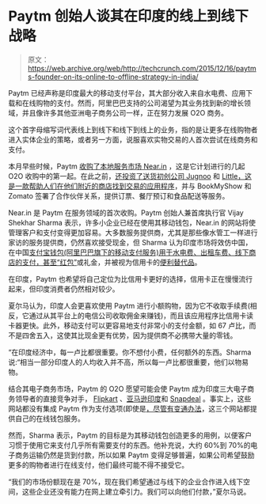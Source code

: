 # Paytm 创始人谈其在印度的线上到线下战略

> 原文：<https://web.archive.org/web/http://techcrunch.com/2015/12/16/paytms-founder-on-its-online-to-offline-strategy-in-india/>

Paytm 已经声称是印度最大的移动支付平台，其大部分收入来自水电费、应用下载和在线购物的支付。然而，阿里巴巴支持的公司渴望为其业务找到新的增长领域，并且像许多其他亚洲电子商务公司一样，正在努力发展 O2O 商务。

这个首字母缩写词代表线上到线下和线下到线上的业务，指的是让更多在线购物者进入实体企业的策略，或者另一方面，说服喜欢实物交易的人首次尝试在线商务和支付。

本月早些时候，Paytm [收购了本地服务市场 Near.in](https://web.archive.org/web/20230405043424/https://techcrunch.com/2015/12/07/paytm-nearin/) ，这是它计划进行的几起 O2O 收购中的第一起。在此之前，[还投资了送货初创公司 Jugnoo](https://web.archive.org/web/20230405043424/http://timesofindia.indiatimes.com/business/india-business/Paytm-puts-10m-more-into-Jugnoo/articleshow/49603111.cms) 和 [Little，这是一款帮助人们在他们附近的商店找到交易的应用程序](https://web.archive.org/web/20230405043424/https://techcrunch.com/2015/07/29/big-little/)，并与 BookMyShow 和 Zomato 签署了合作伙伴关系，提供订票、餐厅预订和食品配送等服务。

Near.in 是 Paytm 在服务领域的首次收购。Paytm 创始人兼首席执行官 Vijay Shekhar Sharma 表示，许多小企业已经在使用其移动钱包，Near.in 的网站将使管理客户和支付变得更加容易。大多数服务提供商，尤其是那些像水管工一样进行家访的服务提供商，仍然喜欢接受现金，但 Sharma 认为印度市场将效仿中国，在中国[支付宝钱包(阿里巴巴旗下的移动支付服务)用于水电费、出租车费、线下商店的支付，甚至“红包”](https://web.archive.org/web/20230405043424/https://www.techinasia.com/talk/online-payment-provider-alipay-chinese-equivalent-paypal/)或礼金，并被视为信用卡的[便利替代品](https://web.archive.org/web/20230405043424/http://www.ft.com/cms/s/0/e1469cf0-9cf5-11e3-9360-00144feab7de.html#slide0)。

在印度，Paytm 也希望将自己定位为比信用卡更好的选择，信用卡正在慢慢流行起来，但印度消费者仍然相对较少。

夏尔马认为，印度人会更喜欢使用 Paytm 进行小额购物，因为它不收取手续费(相反，它通过从其平台上的电信公司收取佣金来赚钱)，而且该应用程序比信用卡读卡器更快。此外，移动支付可以更容易地支付非常小的支付金额，如 67 卢比，而不是四舍五入，这使其比现金更有优势，因为提供商不必携带大量的零钱。

“在印度经济中，每一卢比都很重要。你不想付小费，任何额外的东西。Sharma 说:“相当一部分印度人的人均收入并不高，所以每一卢比都很重要，他们以物易物。

结合其电子商务市场，Paytm 的 O2O 愿望可能会使 Paytm 成为印度三大电子商务领导者的直接竞争对手， [Flipkart](https://web.archive.org/web/20230405043424/http://www.flipkart.com/) 、[亚马逊印度](https://web.archive.org/web/20230405043424/http://www.amazon.in/)和 [Snapdeal](https://web.archive.org/web/20230405043424/http://www.snapdeal.com/) 。事实上，这些网站都没有集成 Paytm 作为支付选项(即使是[，尽管有变通办法](https://web.archive.org/web/20230405043424/http://missingtricks.net/paytm-mobikwik-wallet-snapdeal-use-payment-trick/)，这三个网站都提供自己的在线钱包服务。

然而，Sharma 表示，Paytm 的目标是为其移动钱包创造更多的用例，以便客户习惯于使用它来支付几乎所有需要支付的东西。他补充说，大约 60%到 70%的电子商务运输仍然是货到付款，所以如果 Paytm 变得足够普遍，如果公司希望鼓励更多的购物者进行在线支付，他们最终可能不得不接受它。

“我们的市场份额现在是 70%，现在我们希望通过与线下的企业合作进入线下空间，这些企业还没有能力在网上建立牵引力。我们可以向他们付款，”夏尔马说。